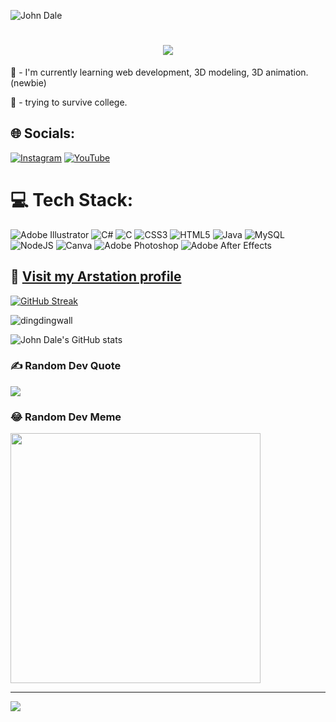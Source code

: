 ![John Dale](https://scontent-mnl1-1.xx.fbcdn.net/v/t39.30808-6/395467903_7266478873469137_5250310713067387572_n.jpg?_nc_cat=107&ccb=1-7&_nc_sid=783fdb&_nc_eui2=AeFfVTpkg7Q_1How3HoOMA0MeaO8lHvyMpl5o7yUe_IymaUmh25drDlUfJvbKKy66OCqndaL6jwGYU2WprD5tOEa&_nc_ohc=RgQzvt7XjdAAX-v95Sy&_nc_ht=scontent-mnl1-1.xx&oh=00_AfD3kwDAUTw6WL6DAMAcyMObUPIkVBqKdG-tWzoQJvh3Cw&oe=6591894C)

<h1 align="center">
    <img src="https://readme-typing-svg.herokuapp.com/?font=Righteous&size=35&center=true&vCenter=true&width=500&height=70&duration=4000&lines=Hi+There!+👋;+I'm+John+Dale+👨‍💻;" />
</h1>

🌱 - I'm currently learning web development, 3D modeling, 3D animation. (newbie)



🧟 - trying to survive college. 



## 🌐 Socials:
[![Instagram](https://img.shields.io/badge/Instagram-%23E4405F.svg?logo=Instagram&logoColor=white)](https://instagram.com/dingdingwall) [![YouTube](https://img.shields.io/badge/YouTube-%23FF0000.svg?logo=YouTube&logoColor=white)](https://youtube.com/@johndalepardillo) 

# 💻 Tech Stack:
![Adobe Illustrator](https://img.shields.io/badge/adobe%20illustrator-%23FF9A00.svg?style=for-the-badge&logo=adobe%20illustrator&logoColor=white) ![C#](https://img.shields.io/badge/c%23-%23239120.svg?style=for-the-badge&logo=c-sharp&logoColor=white) ![C](https://img.shields.io/badge/c-%2300599C.svg?style=for-the-badge&logo=c&logoColor=white) ![CSS3](https://img.shields.io/badge/css3-%231572B6.svg?style=for-the-badge&logo=css3&logoColor=white) ![HTML5](https://img.shields.io/badge/html5-%23E34F26.svg?style=for-the-badge&logo=html5&logoColor=white) ![Java](https://img.shields.io/badge/java-%23ED8B00.svg?style=for-the-badge&logo=openjdk&logoColor=white) ![MySQL](https://img.shields.io/badge/mysql-%2300000f.svg?style=for-the-badge&logo=mysql&logoColor=white) ![NodeJS](https://img.shields.io/badge/node.js-6DA55F?style=for-the-badge&logo=node.js&logoColor=white) ![Canva](https://img.shields.io/badge/Canva-%2300C4CC.svg?style=for-the-badge&logo=Canva&logoColor=white) ![Adobe Photoshop](https://img.shields.io/badge/adobe%20photoshop-%2331A8FF.svg?style=for-the-badge&logo=adobe%20photoshop&logoColor=white) ![Adobe After Effects](https://img.shields.io/badge/Adobe%20After%20Effects-9999FF.svg?style=for-the-badge&logo=Adobe%20After%20Effects&logoColor=white)


## 🎨 [Visit my Arstation profile ](https://dingdingwalls.artstation.com/)  
  

<a href="https://git.io/streak-stats"><img src="https://streak-stats.demolab.com?user=dingdingwall&theme=radical&hide_border=true&border_radius=4.7&date_format=M%20j%5B%2C%20Y%5D" alt="GitHub Streak" /></a>

<p><img align="center" src="https://github-readme-stats.vercel.app/api/top-langs?username=dingdingwall&show_icons=true&locale=en&layout=compact" alt="dingdingwall" /></p>

![John Dale's GitHub stats](https://github-readme-stats.vercel.app/api?username=dingdingwall&theme=radical&show_icons=true)



### ✍️ Random Dev Quote
![](https://quotes-github-readme.vercel.app/api?type=horizontal&theme=radical)

### 😂 Random Dev Meme
<img src='https://randommeme-five.vercel.app/' style="height: 400px;"/>

---
[![](https://visitcount.itsvg.in/api?id=@dingdingwall&icon=0&color=0)](https://visitcount.itsvg.in)

<!-- Proudly created with GPRM ( https://gprm.itsvg.in ) -->
